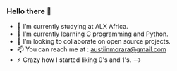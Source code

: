 ### Hello there 👋

- 🔭 I’m currently studying at ALX Africa.
- 🌱 I’m currently learning C programming and Python.
- 👯 I’m looking to collaborate on open source projects.
- 📫 You can reach me at : austiinmorara@gmail.com
- ⚡ Crazy how I started liking 0's and 1's.
-->
